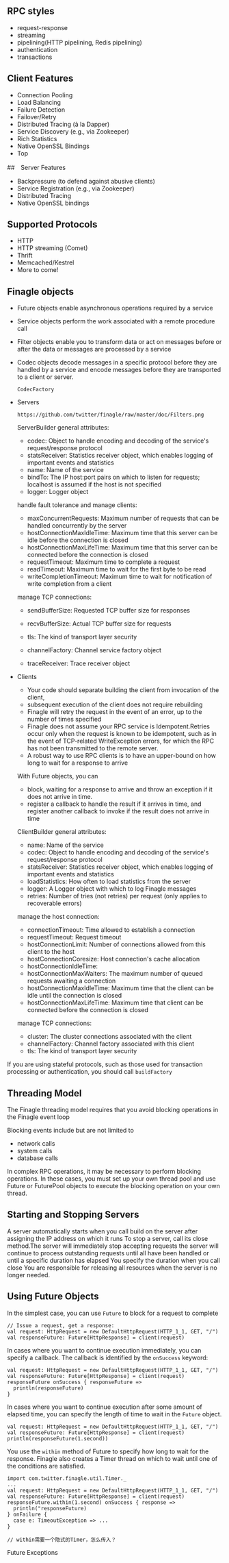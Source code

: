 ##  RPC styles
  * request-response
  * streaming
  * pipelining(HTTP pipelining, Redis pipelining)
  * authentication
  * transactions

## Client Features

  * Connection Pooling
  * Load Balancing
  * Failure Detection
  * Failover/Retry
  * Distributed Tracing (à la Dapper)
  * Service Discovery (e.g., via Zookeeper)
  * Rich Statistics
  * Native OpenSSL Bindings
  * Top


##　Server Features

  * Backpressure (to defend against abusive clients)
  * Service Registration (e.g., via Zookeeper)
  * Distributed Tracing
  * Native OpenSSL bindings

## Supported Protocols

  * HTTP
  * HTTP streaming (Comet)
  * Thrift
  * Memcached/Kestrel
  * More to come!

## Finagle objects
  * Future objects enable asynchronous operations required by a service
  * Service objects perform the work associated with a remote procedure call
  * Filter objects enable you to transform data or act on messages before or after the data or messages are processed by a service
  * Codec objects decode messages in a specific protocol before they are handled by a service and encode messages before they are transported to a client or server.

        CodecFactory
  * Servers

        https://github.com/twitter/finagle/raw/master/doc/Filters.png
    ServerBuilder
    general attributes:

    * codec:  Object to handle encoding and decoding of the service's request/response protocol
    * statsReceiver: Statistics receiver object, which enables logging of important events and statistics
    * name: Name of the service
    * bindTo: The IP host:port pairs on which to listen for requests; localhost is assumed if the host is not specified
    * logger: Logger object

    handle fault tolerance and manage clients:

    * maxConcurrentRequests: Maximum number of requests that can be handled concurrently by the server
    * hostConnectionMaxIdleTime: Maximum time that this server can be idle before the connection is closed
    * hostConnectionMaxLifeTime: Maximum time that this server can be connected before the connection is closed
    * requestTimeout: Maximum time to complete a request
    * readTimeout: Maximum time to wait for the first byte to be read
    * writeCompletionTimeout: Maximum time to wait for notification of write completion from a client

    manage TCP connections:
    * sendBufferSize: Requested TCP buffer size for responses
    * recvBufferSize: Actual TCP buffer size for requests

    * tls: The kind of transport layer security
    * channelFactory: Channel service factory object
    * traceReceiver: Trace receiver object
  * Clients
    * Your code should separate building the client from invocation of the client,
    * subsequent execution of the client does not require rebuilding
    * Finagle will retry the request in the event of an error, up to the number of times specified
    * Finagle does not assume your RPC service is Idempotent.Retries occur only when the request is known to be idempotent, such as in the event of TCP-related WriteException errors, for which the RPC has not been transmitted to the remote server.
    * A robust way to use RPC clients is to have an upper-bound on how long to wait for a response to arrive

    With Future objects, you can

       * block, waiting for a response to arrive and throw an exception if it does not arrive in time.
       * register a callback to handle the result if it arrives in time, and register another callback to invoke if the result does not arrive in time

     ClientBuilder general attributes:

       * name: Name of the service
       * codec: Object to handle encoding and decoding of the service's request/response protocol
       * statsReceiver: Statistics receiver object, which enables logging of important events and statistics
       * loadStatistics: How often to load statistics from the server
       * logger: A Logger object with which to log Finagle messages
       * retries: Number of tries (not retries) per request (only applies to recoverable errors)

     manage the host connection:

       * connectionTimeout: Time allowed to establish a connection
       * requestTimeout: Request timeout
       * hostConnectionLimit: Number of connections allowed from this client to the host
       * hostConnectionCoresize: Host connection's cache allocation
       * hostConnectionIdleTime:
       * hostConnectionMaxWaiters: The maximum number of queued requests awaiting a connection
       * hostConnectionMaxIdleTime: Maximum time that the client can be idle until the connection is closed
       * hostConnectionMaxLifeTime: Maximum time that client can be connected before the connection is closed

     manage TCP connections:

       * cluster: The cluster connections associated with the client
       * channelFactory: Channel factory associated with this client
       * tls: The kind of transport layer security

  If you are using stateful protocols, such as those used for transaction processing or authentication, you should call `buildFactory`


## Threading Model
The Finagle threading model requires that you avoid blocking operations in the Finagle event loop

Blocking events include but are not limited to

   * network calls
   * system calls
   * database calls

In complex RPC operations, it may be necessary to perform blocking operations. In these cases, you must set up your own thread pool and use Future or FuturePool objects to execute the blocking operation on your own thread.

## Starting and Stopping Servers
A server automatically starts when you call build on the server after assigning the IP address on which it runs
To stop a server, call its close method.The server will immediately stop accepting requests
the server will continue to process outstanding requests until all have been handled or until a specific duration has elapsed
 You specify the duration when you call close
 You are responsible for releasing all resources when the server is no longer needed.


##  Using Future Objects
In the simplest case, you can use `Future` to block for a request to complete

    // Issue a request, get a response:
    val request: HttpRequest = new DefaultHttpRequest(HTTP_1_1, GET, "/")
    val responseFuture: Future[HttpResponse] = client(request)

In cases where you want to continue execution immediately, you can specify a callback. The callback is identified by the `onSuccess` keyword:

    val request: HttpRequest = new DefaultHttpRequest(HTTP_1_1, GET, "/")
    val responseFuture: Future[HttpResponse] = client(request)
    responseFuture onSuccess { responseFuture =>
      println(responseFuture)
    }

In cases where you want to continue execution after some amount of elapsed time, you can specify the length of time to wait in the `Future` object.

    val request: HttpRequest = new DefaultHttpRequest(HTTP_1_1, GET, "/")
    val responseFuture: Future[HttpResponse] = client(request)
    println(responseFuture(1.second))

You use the `within` method of Future to specify how long to wait for the response. Finagle also creates a Timer thread on which to wait until one of the conditions are satisfied.

    import com.twitter.finagle.util.Timer._
    ...
    val request: HttpRequest = new DefaultHttpRequest(HTTP_1_1, GET, "/")
    val responseFuture: Future[HttpResponse] = client(request)
    responseFuture.within(1.second) onSuccess { response =>
      println("responseFuture)
    } onFailure {
      case e: TimeoutException => ...
    }

    // within需要一个隐式的Timer，怎么传入？


Future Exceptions
